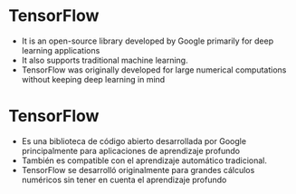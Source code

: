 # TensorFlow
- It is an open-source library developed by Google primarily for deep learning applications
- It also supports traditional machine learning. 
- TensorFlow was originally developed for large numerical computations without keeping deep learning in mind

# TensorFlow
- Es una biblioteca de código abierto desarrollada por Google principalmente para aplicaciones de aprendizaje profundo
- También es compatible con el aprendizaje automático tradicional.
- TensorFlow se desarrolló originalmente para grandes cálculos numéricos sin tener en cuenta el aprendizaje profundo
